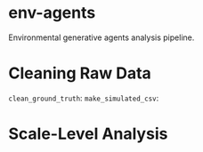 # env-agents

Environmental generative agents analysis pipeline. 

# Cleaning Raw Data
`clean_ground_truth`:
`make_simulated_csv`:

# Scale-Level Analysis
